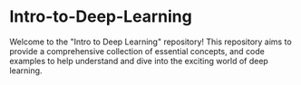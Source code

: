 # Intro-to-Deep-Learning

Welcome to the "Intro to Deep Learning" repository! This repository aims to provide a comprehensive collection of essential concepts, and code examples to help understand and dive into the exciting world of deep learning.
